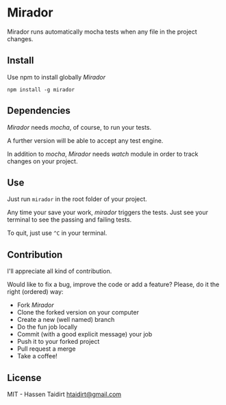 # Mirador

Mirador runs automatically mocha tests when any file in the project changes.

## Install

Use npm to install globally _Mirador_

    npm install -g mirador

## Dependencies

_Mirador_ needs _mocha_, of course, to run your tests.

A further version will be able to accept any test engine.

In addition to _mocha_, _Mirador_ needs _watch_ module in order to track changes on your project.

## Use

Just run `mirador` in the root folder of your project.

Any time your save your work, _mirador_ triggers the tests. Just see your terminal to see the passing and failing tests.

To quit, just use `^C` in your terminal.

## Contribution

I'll appreciate all kind of contribution.

Would like to fix a bug, improve the code or add a feature? Please, do it the right (ordered) way:

- Fork _Mirador_
- Clone the forked version on your computer
- Create a new (well named) branch
- Do the fun job locally
- Commit (with a good explicit message) your job
- Push it to your forked project
- Pull request a merge
- Take a coffee!

## License

MIT - Hassen Taidirt <htaidirt@gmail.com>
